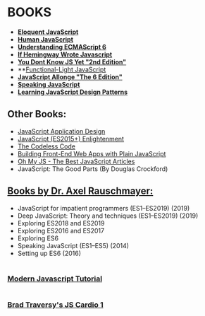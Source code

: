 # BOOKS

- **[Eloquent JavaScript](https://eloquentjavascript.net/)**
- **[Human JavaScript](http://read.humanjavascript.com/)**
- **[Understanding ECMAScript 6](https://leanpub.com/understandinges6/read/)**
- **[If Hemingway Wrote Javascript](https://pepa.holla.cz/wp-content/uploads/2015/11/If-Hemingway-Wrote-JavaScript.pdf)**
- **[You Dont Know JS Yet "2nd Edition"](https://github.com/getify/You-Dont-Know-JS)**
- **[Functional-Light JavaScript](https://github.com/getify/Functional-Light-JS)
- **[JavaScript Allonge "The 6 Edition"](https://leanpub.com/javascriptallongesix/read)**
- **[Speaking JavaScript](http://speakingjs.com/es5/index.html)**
- **[Learning JavaScript Design Patterns](https://addyosmani.com/resources/essentialjsdesignpatterns/book/)**

## Other Books:
- [JavaScript Application Design](https://manning-content.s3.amazonaws.com/download/3/ea9e2c0-901f-4165-a7fb-195a6eec57ce/JSAD_CH05.pdf)
- [JavaScript (ES2015+) Enlightenment](https://frontendmasters.com/books/javascript-enlightenment/)
- [The Codeless Code](http://thecodelesscode.com/contents)
- [Building Front-End Web Apps with Plain JavaScript](https://oxygen.informatik.tu-cottbus.de/webeng/JsFrontendApp/complete-tutorial.pdf)
- [Oh My JS - The Best JavaScript Articles](https://pepa.holla.cz/wp-content/uploads/2016/07/ohmyjs.pdf)
- JavaScript: The Good Parts (By Douglas Crockford)

## [Books by Dr. Axel Rauschmayer:](https://exploringjs.com/)

- JavaScript for impatient programmers (ES1–ES2019) (2019)
- Deep JavaScript: Theory and techniques (ES1–ES2019) (2019)
- Exploring ES2018 and ES2019
- Exploring ES2016 and ES2017
- Exploring ES6
- Speaking JavaScript (ES1–ES5) (2014)
- Setting up ES6 (2016)

#
### [Modern Javascript Tutorial](https://javascript.info/)
#
### [Brad Traversy's JS Cardio 1](https://www.youtube.com/watch?v=M2bJBuaOeOQ) 


